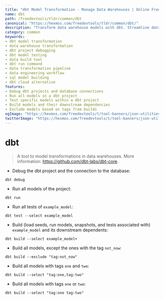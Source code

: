 ```yaml
---
title: "dbt Model Transformation - Manage Data Warehouses | Online Free DevTools by Hexmos"
name: dbt
path: /freedevtools/tldr/common/dbt
canonical: "https://hexmos.com/freedevtools/tldr/common/dbt/"
description: "Transform data warehouse models with dbt. Streamline data transformations and automate workflows for efficient data analysis. Free online tool, no registration required."
category: common
keywords:
- dbt model transformation
- data warehouse transformation
- dbt project debugging
- dbt model testing
- data build tool
- dbt run command
- data transformation pipeline
- data engineering workflow
- sql model building
- dbt cloud alternative
features:
- Debug dbt projects and database connections
- Run all models in a dbt project
- Test specific models within a dbt project
- Build models and their downstream dependencies
- Exclude models based on tags from builds
ogImage: "https://hexmos.com/freedevtools/t/tool-banners/json-utilities-banner.png"
twitterImage: "https://hexmos.com/freedevtools/t/tool-banners/json-utilities-banner.png"
---
```


# dbt

> A tool to model transformations in data warehouses.
> More information: <https://github.com/dbt-labs/dbt-core>.

- Debug the dbt project and the connection to the database:

`dbt debug`

- Run all models of the project:

`dbt run`

- Run all tests of `example_model`:

`dbt test --select example_model`

- Build (load seeds, run models, snapshots, and tests associated with) `example_model` and its downstream dependents:

`dbt build --select example_model+`

- Build all models, except the ones with the tag `not_now`:

`dbt build --exclude "tag:not_now"`

- Build all models with tags `one` and `two`:

`dbt build --select "tag:one,tag:two"`

- Build all models with tags `one` or `two`:

`dbt build --select "tag:one tag:two"`
